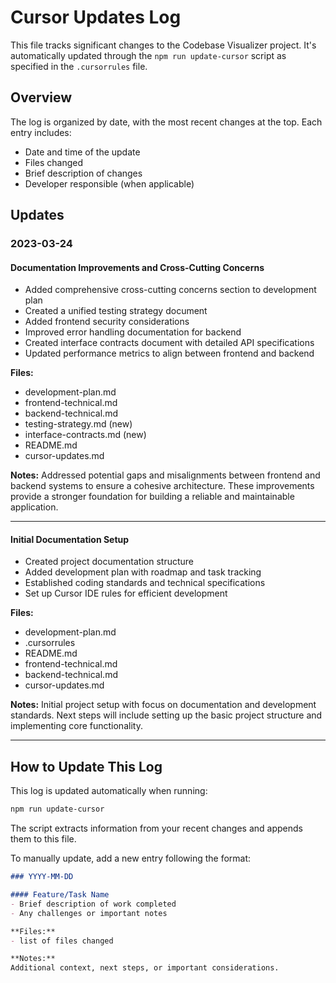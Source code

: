 # Cursor Updates Log

This file tracks significant changes to the Codebase Visualizer project. It's automatically updated through the `npm run update-cursor` script as specified in the `.cursorrules` file.

## Overview

The log is organized by date, with the most recent changes at the top. Each entry includes:
- Date and time of the update
- Files changed
- Brief description of changes
- Developer responsible (when applicable)

## Updates

### 2023-03-24

#### Documentation Improvements and Cross-Cutting Concerns
- Added comprehensive cross-cutting concerns section to development plan
- Created a unified testing strategy document
- Added frontend security considerations
- Improved error handling documentation for backend
- Created interface contracts document with detailed API specifications
- Updated performance metrics to align between frontend and backend

**Files:**
- development-plan.md
- frontend-technical.md
- backend-technical.md
- testing-strategy.md (new)
- interface-contracts.md (new)
- README.md
- cursor-updates.md

**Notes:**
Addressed potential gaps and misalignments between frontend and backend systems to ensure a cohesive architecture. These improvements provide a stronger foundation for building a reliable and maintainable application.

---

#### Initial Documentation Setup
- Created project documentation structure
- Added development plan with roadmap and task tracking
- Established coding standards and technical specifications
- Set up Cursor IDE rules for efficient development

**Files:**
- development-plan.md
- .cursorrules
- README.md
- frontend-technical.md
- backend-technical.md
- cursor-updates.md

**Notes:**
Initial project setup with focus on documentation and development standards. Next steps will include setting up the basic project structure and implementing core functionality.

---

## How to Update This Log

This log is updated automatically when running:

```bash
npm run update-cursor
```

The script extracts information from your recent changes and appends them to this file.

To manually update, add a new entry following the format:

```markdown
### YYYY-MM-DD

#### Feature/Task Name
- Brief description of work completed
- Any challenges or important notes

**Files:**
- list of files changed

**Notes:**
Additional context, next steps, or important considerations.
``` 